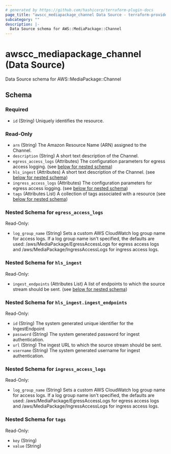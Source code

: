 ```yaml
---
# generated by https://github.com/hashicorp/terraform-plugin-docs
page_title: "awscc_mediapackage_channel Data Source - terraform-provider-awscc"
subcategory: ""
description: |-
  Data Source schema for AWS::MediaPackage::Channel
---
```


# awscc_mediapackage_channel (Data Source)

Data Source schema for AWS::MediaPackage::Channel



<!-- schema generated by tfplugindocs -->
## Schema

### Required

- `id` (String) Uniquely identifies the resource.

### Read-Only

- `arn` (String) The Amazon Resource Name (ARN) assigned to the Channel.
- `description` (String) A short text description of the Channel.
- `egress_access_logs` (Attributes) The configuration parameters for egress access logging. (see [below for nested schema](#nestedatt--egress_access_logs))
- `hls_ingest` (Attributes) A short text description of the Channel. (see [below for nested schema](#nestedatt--hls_ingest))
- `ingress_access_logs` (Attributes) The configuration parameters for egress access logging. (see [below for nested schema](#nestedatt--ingress_access_logs))
- `tags` (Attributes List) A collection of tags associated with a resource (see [below for nested schema](#nestedatt--tags))

<a id="nestedatt--egress_access_logs"></a>
### Nested Schema for `egress_access_logs`

Read-Only:

- `log_group_name` (String) Sets a custom AWS CloudWatch log group name for access logs. If a log group name isn't specified, the defaults are used: /aws/MediaPackage/EgressAccessLogs for egress access logs and /aws/MediaPackage/IngressAccessLogs for ingress access logs.


<a id="nestedatt--hls_ingest"></a>
### Nested Schema for `hls_ingest`

Read-Only:

- `ingest_endpoints` (Attributes List) A list of endpoints to which the source stream should be sent. (see [below for nested schema](#nestedatt--hls_ingest--ingest_endpoints))

<a id="nestedatt--hls_ingest--ingest_endpoints"></a>
### Nested Schema for `hls_ingest.ingest_endpoints`

Read-Only:

- `id` (String) The system generated unique identifier for the IngestEndpoint
- `password` (String) The system generated password for ingest authentication.
- `url` (String) The ingest URL to which the source stream should be sent.
- `username` (String) The system generated username for ingest authentication.



<a id="nestedatt--ingress_access_logs"></a>
### Nested Schema for `ingress_access_logs`

Read-Only:

- `log_group_name` (String) Sets a custom AWS CloudWatch log group name for access logs. If a log group name isn't specified, the defaults are used: /aws/MediaPackage/EgressAccessLogs for egress access logs and /aws/MediaPackage/IngressAccessLogs for ingress access logs.


<a id="nestedatt--tags"></a>
### Nested Schema for `tags`

Read-Only:

- `key` (String)
- `value` (String)


